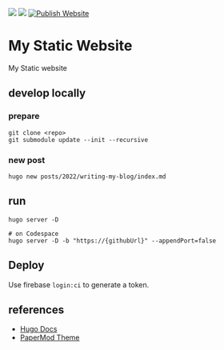 [![](https://img.shields.io/badge/website-hosting-yellow?style=flat-square&logo=appveyor)](https://samuele-cozzi.web.app/) 
[![](https://img.shields.io/badge/website-console-yellow?style=flat-square&logo=appveyor)](https://console.firebase.google.com/project/samuele-cozzi/overview)
[![Publish Website](https://github.com/samuele-cozzi-io/website/actions/workflows/main.yml/badge.svg)](https://github.com/samuele-cozzi-io/website/actions/workflows/main.yml) 

# My Static Website

My Static website

## develop locally

### prepare 

```shell
git clone <repo>
git submodule update --init --recursive
```

### new post

```shell
hugo new posts/2022/writing-my-blog/index.md
```

## run

```shell
hugo server -D

# on Codespace
hugo server -D -b "https://{githubUrl}" --appendPort=false
```

## Deploy

Use firebase `login:ci` to generate a token.

## references

- [Hugo Docs](https://gohugo.io/documentation/)
- [PaperMod Theme](https://themes.gohugo.io/themes/hugo-papermod/)
